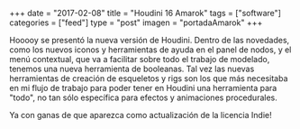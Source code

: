 +++
date = "2017-02-08"
title = "Houdini 16 Amarok"
tags = ["software"]
categories = ["feed"]
type = "post"
imagen = "portadaAmarok"
+++


Hooooy se presentó la nueva versión de Houdini.
Dentro de las novedades, como los nuevos iconos y herramientas de ayuda en el panel de nodos, y el menú contextual, que va a facilitar sobre todo el trabajo de modelado, tenemos una nueva herramienta de booleanas.
Tal vez las nuevas herramientas de creación de esqueletos y rigs son los que más necesitaba en mi flujo de trabajo para poder tener en Houdini una herramienta para "todo", no tan sólo específica para efectos y animaciones procedurales.

Ya con ganas de que aparezca como actualización de la licencia Indie!
